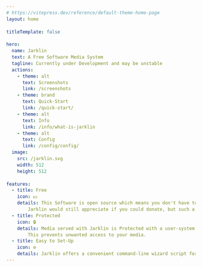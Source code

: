 ```yaml
---
# https://vitepress.dev/reference/default-theme-home-page
layout: home

titleTemplate: false

hero:
  name: Jarklin
  text: A Free Software Media System
  tagline: Currently under Development and may be unstable
  actions:
    - theme: alt
      text: Screenshots
      link: /screenshots
    - theme: brand
      text: Quick-Start
      link: /quick-start/
    - theme: alt
      text: Info
      link: /info/what-is-jarklin
    - theme: alt
      text: Config
      link: /config/config/
  image:
    src: /jarklin.svg
    width: 512
    height: 512

features:
  - title: Free
    icon: 💵
    details: This Software is open source which means you don't have to pay to use it.
        Jarklin would still appreciate if you could donate, but such a system is not available yet.
  - title: Protected
    icon: 🔒
    details: Media served with Jarklin is Protected with a user-system.
        This prevents unwanted access to your media.
  - title: Easy to Set-Up
    icon: ⚙️
    details: Jarklin offers a convenient command-line wizard script for the Installation. Also there are additional ways to install it like .tgz or with Docker
---
```



<script setup lang="ts">
import {
  VPTeamPage,
  VPTeamPageTitle,
  VPTeamMembers
} from 'vitepress/theme';


const members = [
    {
        avatar: 'https://www.github.com/PlayerG9.png',
        name: 'PlayerG9',
        title: 'Creator',
        links: [
            { icon: 'github', link: 'https://github.com/PlayerG9' },
        ]
    },
]
</script>

<VPTeamPage>
  <VPTeamPageTitle>
    <template #title>
        <img src="./assets/homepage-partial.webp" alt="homepage partial" style="width: 100%;" />
    </template>
  </VPTeamPageTitle>
</VPTeamPage>

<VPTeamPage>
  <VPTeamPageTitle>
    <template #title>
      Jarklin Team
    </template>
    <template #lead>
      The developers of Jarklin are proud to be part of the project.
      Members with exceptional contribution are featured below.
    </template>
  </VPTeamPageTitle>
  <VPTeamMembers
    size="small"
    :members="members"
  />
</VPTeamPage>
